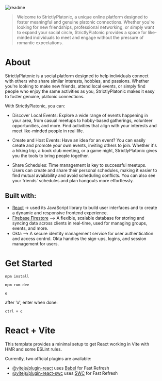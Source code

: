 

![readme](https://github.com/user-attachments/assets/59b98940-26f0-4c3f-ac19-4da1263d301d)

>Welcome to StrictlyPlatonic, a unique online platform designed to foster meaningful and genuine platonic connections. Whether you're looking for new friendships, professional networking, or simply want to expand your social circle, StrictlyPlatonic provides a space for like-minded individuals to meet and engage without the pressure of romantic expectations.

# About
StrictlyPlatonic is a social platform designed to help individuals connect with others who share similar interests, hobbies, and passions. Whether you're looking to make new friends, attend local events, or simply find people who enjoy the same activities as you, StrictlyPlatonic makes it easy to foster genuine, platonic connections.

With StrictlyPlatonic, you can:

- Discover Local Events: Explore a wide range of events happening in your area, from casual meetups to hobby-based gatherings, volunteer opportunities, and more. Find activities that align with your interests and meet like-minded people in real life.

- Create and Host Events: Have an idea for an event? You can easily create and promote your own events, inviting others to join. Whether it's a hiking trip, a book club meeting, or a game night, StrictlyPlatonic gives you the tools to bring people together.

- Share Schedules: Time management is key to successful meetups. Users can create and share their personal schedules, making it easier to find mutual availability and avoid scheduling conflicts. You can also see your friends' schedules and plan hangouts more effortlessly.



## Built with: 
- [React](https://react.dev/) -> used its JavaScript library to build user interfaces and to create a dynamic and responsive frontend experience.
- [Firebase Firestore](https://firebase.google.com/docs/firestore) –> A flexible, scalable database for storing and syncing data across clients in real-time, used for managing groups, events, and more. 
- Okta –> A secure identity management service for user authentication and access control. Okta handles the sign-ups, logins, and session management for users.

# Get Started
```
npm install
```
```
npm run dev
```
```
o
```
after 'o', enter
when done:
```
ctrl + c
```










# React + Vite

This template provides a minimal setup to get React working in Vite with HMR and some ESLint rules.

Currently, two official plugins are available:

- [@vitejs/plugin-react](https://github.com/vitejs/vite-plugin-react/blob/main/packages/plugin-react/README.md) uses [Babel](https://babeljs.io/) for Fast Refresh
- [@vitejs/plugin-react-swc](https://github.com/vitejs/vite-plugin-react-swc) uses [SWC](https://swc.rs/) for Fast Refresh
